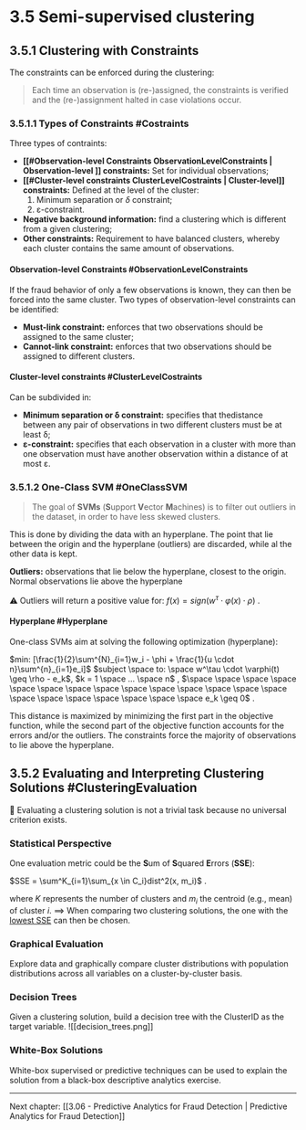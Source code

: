 # 3.5 Semi-supervised clustering
## 3.5.1 Clustering with Constraints
The constraints can be enforced during the clustering:
> Each time an observation is (re-)assigned, the constraints is verified and the (re-)assignment halted in case violations occur.

### 3.5.1.1 Types of Constraints #Costraints
Three types of contraints:
- **[[#Observation-level Constraints ObservationLevelConstraints | Observation-level ]] constraints:** Set for individual observations;
- **[[#Cluster-level constraints ClusterLevelCostraints | Cluster-level]] constraints:** Defined at the level of the cluster:
	1. Minimum separation or $\delta$ constraint;
	2. ε-constraint.
- **Negative background information:** find a clustering which is different from a given clustering;
- **Other constraints:** Requirement to have balanced clusters, whereby each cluster
contains the same amount of observations.

#### Observation-level Constraints  #ObservationLevelConstraints
If the fraud behavior of only a few observations is known, they can then be forced into the same cluster. Two types of observation-level constraints can be identified:
- **Must-link constraint:** enforces that two observations should be assigned to the same cluster;
- **Cannot-link constraint:** enforces that two observations should be assigned to different clusters.

#### Cluster-level constraints #ClusterLevelCostraints
Can be subdivided in:
- **Minimum separation or δ constraint:** specifies that thedistance between any pair of observations in two different clusters must be at least δ;
- **ε-constraint:** specifies that each observation in a cluster with more than one observation must have another observation within a distance of at most ε.

### 3.5.1.2 One-Class SVM #OneClassSVM
> The goal of **SVMs** (**S**upport **V**ector **M**achines) is to filter out outliers in the dataset, in order to have less skewed clusters.

This is done by dividing the data with an hyperplane. The point that lie between the origin and the hyperplane (outliers) are discarded, while al the other data is kept.

**Outliers:** observations that lie below the hyperplane, closest to the origin. Normal observations lie above the hyperplane

⚠️ Outliers will return a positive value for: $f(x) = sign(w^\tau \cdot \varphi(x) \cdot \rho)$ .

#### Hyperplane #Hyperplane
One-class SVMs aim at solving the following optimization (hyperplane): 

$min: [\frac{1}{2}\sum^{N}_{i=1}w_i - \phi + \frac{1}{u \cdot n}\sum^{n}_{i=1}e_i]$
$subject \space to: \space w^\tau \cdot \varphi(t) \geq \rho - e_k$, $k = 1 \space ... \space n$ ,
$\space \space \space \space \space \space \space \space \space \space \space \space \space \space \space \space \space \space \space \space \space e_k \geq 0$ .

This distance is maximized by minimizing the first part in the objective function, while the second part of the objective function accounts for the errors and/or the outliers.
The constraints force the majority of observations to lie above the hyperplane.

## 3.5.2 Evaluating and Interpreting Clustering Solutions #ClusteringEvaluation
🔑 Evaluating a clustering solution is not a trivial task because no universal criterion exists.

### Statistical Perspective
One evaluation metric could be the **S**um of **S**quared **E**rrors (**SSE**):

$SSE = \sum^K_{i=1}\sum_{x \in C_i}dist^2(x, m_i)$ .

where $K$ represents the number of clusters and $m_i$ the centroid (e.g., mean) of cluster $i$.
==> When comparing two clustering solutions, the one with the <u>lowest SSE</u> can then be chosen.

### Graphical Evaluation
Explore data and graphically compare cluster distributions with population distributions across all variables on a cluster-by-cluster basis.

### Decision Trees
Given a clustering solution, build a decision tree with the ClusterID as the target variable.
![[decision_trees.png]]

### White-Box Solutions
White-box supervised or predictive techniques can be used to explain the solution from a black-box descriptive analytics exercise.

---

Next chapter: [[3.06 - Predictive Analytics for Fraud Detection | Predictive Analytics for Fraud Detection]]